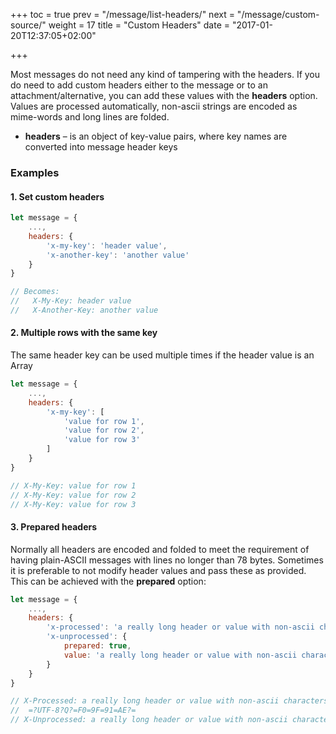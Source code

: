 +++
toc = true
prev = "/message/list-headers/"
next = "/message/custom-source/"
weight = 17
title = "Custom Headers"
date = "2017-01-20T12:37:05+02:00"

+++

Most messages do not need any kind of tampering with the headers. If you do need to add custom headers either to the message or to an attachment/alternative, you can add these values with the **headers** option. Values are processed automatically, non-ascii strings are encoded as mime-words and long lines are folded.

* **headers** – is an object of key-value pairs, where key names are converted into message header keys

### Examples

#### 1\. Set custom headers

```javascript
let message = {
    ...,
    headers: {
        'x-my-key': 'header value',
        'x-another-key': 'another value'
    }
}

// Becomes:
//   X-My-Key: header value
//   X-Another-Key: another value
```

#### 2\. Multiple rows with the same key

The same header key can be used multiple times if the header value is an Array

```javascript
let message = {
    ...,
    headers: {
        'x-my-key': [
            'value for row 1',
            'value for row 2',
            'value for row 3'
        ]
    }
}

// X-My-Key: value for row 1
// X-My-Key: value for row 2
// X-My-Key: value for row 3
```

#### 3\. Prepared headers

Normally all headers are encoded and folded to meet the requirement of having plain-ASCII messages with lines no longer than 78 bytes. Sometimes it is preferable to not modify header values and pass these as provided. This can be achieved with the **prepared** option:

```javascript
let message = {
    ...,
    headers: {
        'x-processed': 'a really long header or value with non-ascii characters 👮',
        'x-unprocessed': {
            prepared: true,
            value: 'a really long header or value with non-ascii characters 👮'
        }
    }
}

// X-Processed: a really long header or value with non-ascii characters
//  =?UTF-8?Q?=F0=9F=91=AE?=
// X-Unprocessed: a really long header or value with non-ascii characters ?
```
